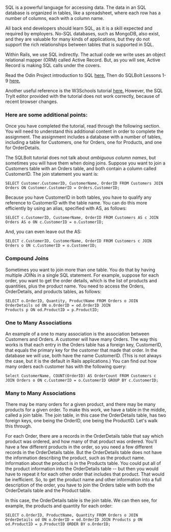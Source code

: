 SQL is a powerful language for accessing data.  The data in an SQL database is organized in tables, like a spreadsheet, where each row has a number of columns, each with a column name.

All back end developers should learn SQL, as it is a skill expected and required by employers.  No-SQL databases, such as MongoDB, also exist, and they are valuable for many kinds of applications, but they do not support the rich relationships between tables that is supported in SQL.

Within Rails, we use SQL indirectly.  The actual code we write uses an object relational mapper (ORM)
called Active Record.  But, as you will see, Active Record is making SQL calls under the covers.

Read the Odin Project introduction to SQL [here.](https://www.theodinproject.com/lessons/databases-databases-and-sql)  Then do SQLBolt Lessons 1-9 [here.](https://sqlbolt.com/)

Another useful reference is the W3Schools tutorial [here.](https://www.w3schools.com/sql/default.asp)  However, the SQL TryIt editor provided with the tutorial does not work correctly, because of recent browser changes.

### Here are some additional points:

Once you have completed the tutorial, read through the following section.  You will need to understand this additional content in order to complete the assignment.  The assignment includes a database with a number of tables, including a table for Customers, one for Orders, one for Products, and one for OrderDetails.  

The SQLBolt tutorial does not talk about *ambiguous column names*, but sometimes you will have them
when doing joins.  Suppose you want to join a Customers table with an Orders table, and both contain
a column called CustomerID.  The join statement you want is:
```
SELECT Customer.CustomerID, CustomerName, OrderID FROM Customers JOIN Orders ON Customer.CustomerID = Orders.CustomerID;
```
Because you have CustomerID in both tables, you have to qualify any reference to CustomerID with the table name.  You can do this more efficiently by using an alias, specified with AS, as follows:
```
SELECT c.CustomerID, CustomerName, OrderID FROM Customers AS c JOIN Orders AS o ON c.CustomerID = o.CustomerID;
```
And, you can even leave out the AS:
```
SELECT c.CustomerID, CustomerName, OrderID FROM Customers c JOIN Orders o ON c.CustomerID = o.CustomerID;
```
### Compound Joins

Sometimes you want to join more than one table.  You do that by having multiple JOINs in a single SQL statement.  For example, suppose for each order, you want to get the order details, which is the 
list of products and quantities, plus the product name.  You need to access the Orders, OrderDetails, and
products tables, as follows:
```
SELECT o.OrderID, Quantity, ProductName FROM Orders o JOIN OrderDetails od ON o.OrderID = od.OrderID JOIN
Products p ON od.ProductID = p.ProductID;
```

### One to Many Associations

An example of a one to many association is the association between Customers and Orders.  A customer will
have many Orders.  The way this works is that each entry in the Orders table has a foreign key, CustomerID, that equals the primary key for the customer that made that order.  In the database we will use, both
have the name CustomerID.  (This is not always the case, but it is the default in Rails applications.)  You can find out how many orders each customer has with the following query:

```
Select CustomerName, COUNT(OrderID) AS OrderCount FROM Customers c JOIN Orders o ON c.CustomerID = o.CustomerID GROUP BY c.CustomerID;
```

### Many to Many Associations

There may be many orders for a given product, and there may be many products for a given order.  To make this work, we have a table in the middle, called a join table.  The join table, in this case the OrderDetails table, has two foreign keys, one being the OrderID, one being the ProductID.  Let's walk this through.

For each Order, there are a records in the OrderDetails table that say which product was ordered, and how many of that product was ordered.  You'll have a few different products in the order, so you need a few different records in the OrderDetails table.  But the OrderDetails table does not have the information describing the product, such as the product name.  Information about the product is in the Products table.  You could put all of the product information into the OrderDetails table -- but then you would have to repeat it for each other order that includes that product.  That would be inefficient.  So, to get the product name and other information into a full description of the order, you have to join the Orders table with both the OrderDetails table and the Product table.

In this case, the OrderDetails table is the join table.  We can then see, for example, the products and quantity for each order:
```
SELECT o.OrderID, ProductName, Quantity FROM Orders o JOIN OrderDetails od ON o.OrderID = od.OrderID JOIN Products p ON od.ProductID = p.ProductID ORDER BY o.OrderID;
```